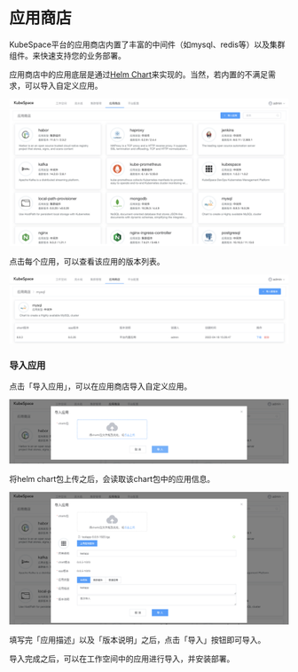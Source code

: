 # 应用商店

KubeSpace平台的应用商店内置了丰富的中间件（如mysql、redis等）以及集群组件。来快速支持您的业务部署。

应用商店中的应用底层是通过[Helm Chart](https://helm.sh/docs/chart_template_guide/getting_started/)来实现的。当然，若内置的不满足需求，可以导入自定义应用。

![image-20220503175301658](images/appstore_list.png)

点击每个应用，可以查看该应用的版本列表。

![image-20220503175438993](images/appstore_version.png)

### 导入应用

点击「导入应用」，可以在应用商店导入自定义应用。

![image-20220503182555835](images/appstore_load.png)

将helm chart包上传之后，会读取该chart包中的应用信息。

![image-20220503182846301](images/appstore_load_info.png)

填写完「应用描述」以及「版本说明」之后，点击「导入」按钮即可导入。

导入完成之后，可以在工作空间中的应用进行导入，并安装部署。